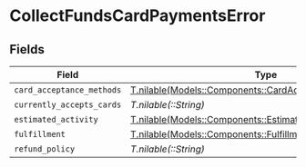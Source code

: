 # CollectFundsCardPaymentsError


## Fields

| Field                                                                                                          | Type                                                                                                           | Required                                                                                                       | Description                                                                                                    |
| -------------------------------------------------------------------------------------------------------------- | -------------------------------------------------------------------------------------------------------------- | -------------------------------------------------------------------------------------------------------------- | -------------------------------------------------------------------------------------------------------------- |
| `card_acceptance_methods`                                                                                      | [T.nilable(Models::Components::CardAcceptanceMethodsError)](../../models/shared/cardacceptancemethodserror.md) | :heavy_minus_sign:                                                                                             | N/A                                                                                                            |
| `currently_accepts_cards`                                                                                      | *T.nilable(::String)*                                                                                          | :heavy_minus_sign:                                                                                             | N/A                                                                                                            |
| `estimated_activity`                                                                                           | [T.nilable(Models::Components::EstimatedActivityError)](../../models/shared/estimatedactivityerror.md)         | :heavy_minus_sign:                                                                                             | N/A                                                                                                            |
| `fulfillment`                                                                                                  | [T.nilable(Models::Components::FulfillmentError)](../../models/shared/fulfillmenterror.md)                     | :heavy_minus_sign:                                                                                             | N/A                                                                                                            |
| `refund_policy`                                                                                                | *T.nilable(::String)*                                                                                          | :heavy_minus_sign:                                                                                             | N/A                                                                                                            |